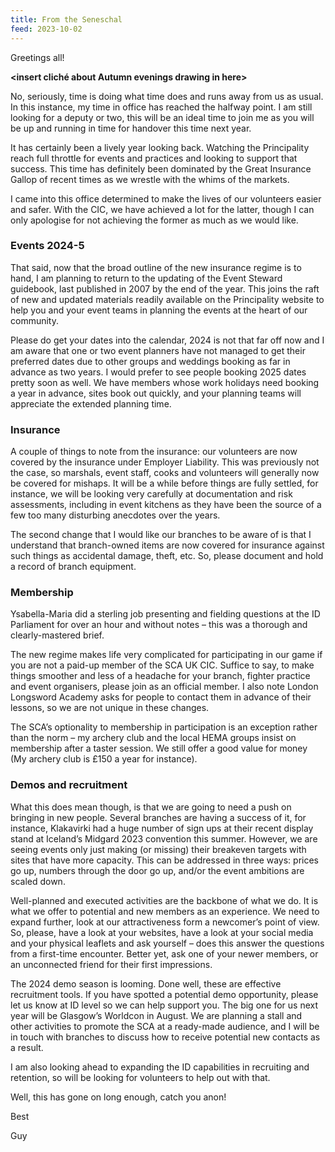 ```yaml
---
title: From the Seneschal
feed: 2023-10-02
---
```


Greetings all!

**&lt;insert cliché about Autumn evenings drawing in here&gt;**

No, seriously, time is doing what time does and runs away from us as usual. In this instance, my time in office has reached the halfway point. I am still looking for a deputy or two, this will be an ideal time to join me as you will be up and running in time for handover this time next year. 

It has certainly been a lively year looking back. Watching the Principality reach full throttle for events and practices and looking to support that success. This time has definitely been dominated by the Great Insurance Gallop of recent times as we wrestle with the whims of the markets. 

I came into this office determined to make the lives of our volunteers easier and safer. With the CIC, we have achieved a lot for the latter, though I can only apologise for not achieving the former as much as we would like.

### Events 2024-5

That said, now that the broad outline of the new insurance regime is to hand, I am planning to return to the updating of the Event Steward guidebook, last published in 2007 by the end of the year. This joins the raft of new and updated materials readily available on the Principality website to help you and your event teams in planning the events at the heart of our community.

Please do get your dates into the calendar, 2024 is not that far off now and I am aware that one or two event planners have not managed to get their preferred dates due to other groups and weddings booking as far in advance as two years. I would prefer to see people booking 2025 dates pretty soon as well. We have members whose work holidays need booking a year in advance, sites book out quickly, and your planning teams will appreciate the extended planning time.

### Insurance

A couple of things to note from the insurance: our volunteers are now covered by the insurance under Employer Liability. This was previously not the case, so marshals, event staff, cooks and volunteers will generally now be covered for mishaps. It will be a while before things are fully settled, for instance, we will be looking very carefully at documentation and risk assessments, including in event kitchens as they have been the source of a few too many disturbing anecdotes over the years. 

The second change that I would like our branches to be aware of is that I understand that branch-owned items are now covered for insurance against such things as accidental damage, theft, etc. So, please document and hold a record of branch equipment. 

### Membership

Ysabella-Maria did a sterling job presenting and fielding questions at the ID Parliament for over an hour and without notes – this was a thorough and clearly-mastered brief. 

The new regime makes life very complicated for participating in our game if you are not a paid-up member of the SCA UK CIC. Suffice to say, to make things smoother and less of a headache for your branch, fighter practice and event organisers, please join as an official member. I also note London Longsword Academy asks for people to contact them in advance of their lessons, so we are not unique in these changes. 

The SCA’s optionality to membership in participation is an exception rather than the norm – my archery club and the local HEMA groups insist on membership after a taster session. We still offer a good value for money (My archery club is £150 a year for instance).

### Demos and recruitment

What this does mean though, is that we are going to need a push on bringing in new people. Several branches are having a success of it, for instance, Klakavirki had a huge number of sign ups at their recent display stand at Iceland’s Midgard 2023 convention this summer. However, we are seeing events only just making (or missing) their breakeven targets with sites that have more capacity. This can be addressed in three ways: prices go up, numbers through the door go up, and/or the event ambitions are scaled down. 

Well-planned and executed activities are the backbone of what we do. It is what we offer to potential and new members as an experience. We need to expand further, look at our attractiveness form a newcomer’s point of view. So, please, have a look at your websites, have a look at your social media and your physical leaflets and ask yourself – does this answer the questions from a first-time encounter. Better yet, ask one of your newer members, or an unconnected friend for their first impressions. 

The 2024 demo season is looming. Done well, these are effective recruitment tools. If you have spotted a potential demo opportunity, please let us know at ID level so we can help support you. The big one for us next year will be Glasgow’s Worldcon in August. We are planning a stall and other activities to promote the SCA at a ready-made audience, and I will be in touch with branches to discuss how to receive potential new contacts as a result.

I am also looking ahead to expanding the ID capabilities in recruiting and retention, so will be looking for volunteers to help out with that.

Well, this has gone on long enough, catch you anon!

Best

Guy
